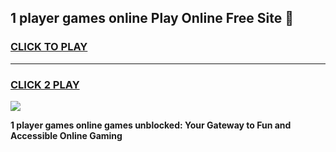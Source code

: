 
## 1 player games online Play Online Free Site 👋
<h3>
<a href="https://download.freeplayer.one?title=1_player_games_online&ref=21F">CLICK TO PLAY</a></h3>
<hr>

<h3>
<a href="https://download.freeplayer.one?title=1_player_games_online&ref=21F">CLICK 2 PLAY</a>
  
</h3>

<a href="https://download.freeplayer.one?title=1_player_games_online&ref=21F"><img src="https://cdnb.artstation.com/p/assets/images/images/032/539/853/original/anto-thomas-button-gif.gif"></a>


**1 player games online games unblocked: Your Gateway to Fun and Accessible Online Gaming**
